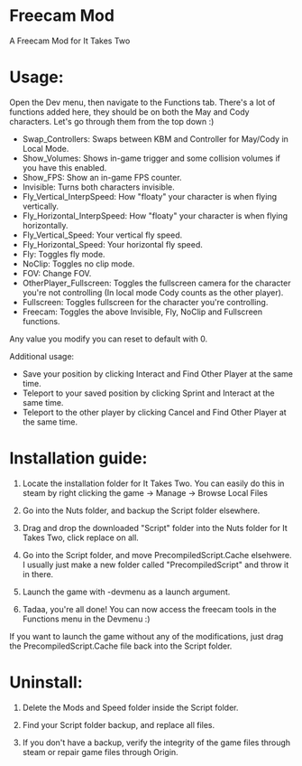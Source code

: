 # Freecam Mod
A Freecam Mod for It Takes Two

# Usage:

Open the Dev menu, then navigate to the Functions tab.
There's a lot of functions added here, they should be on both the May and Cody characters.
Let's go through them from the top down :)

* Swap_Controllers: Swaps between KBM and Controller for May/Cody in Local Mode.
* Show_Volumes: Shows in-game trigger and some collision volumes if you have this enabled.
* Show_FPS: Show an in-game FPS counter.
* Invisible: Turns both characters invisible.
* Fly_Vertical_InterpSpeed: How "floaty" your character is when flying vertically.
* Fly_Horizontal_InterpSpeed: How "floaty" your character is when flying horizontally.
* Fly_Vertical_Speed: Your vertical fly speed.
* Fly_Horizontal_Speed: Your horizontal fly speed.
* Fly: Toggles fly mode.
* NoClip: Toggles no clip mode.
* FOV: Change FOV.
* OtherPlayer_Fullscreen: Toggles the fullscreen camera for the character you're not controlling (In local mode Cody counts as the other player).
* Fullscreen: Toggles fullscreen for the character you're controlling.
* Freecam: Toggles the above Invisible, Fly, NoClip and Fullscreen functions.

Any value you modify you can reset to default with 0.

Additional usage:
* Save your position by clicking Interact and Find Other Player at the same time.
* Teleport to your saved position by clicking Sprint and Interact at the same time.
* Teleport to the other player by clicking Cancel and Find Other Player at the same time.


# Installation guide:

1)  Locate the installation folder for It Takes Two.
	You can easily do this in steam by right clicking the game -> Manage -> Browse Local Files

2)  Go into the Nuts folder, and backup the Script folder elsewhere.
	
3)  Drag and drop the downloaded "Script" folder into the Nuts folder for It Takes Two, click replace on all.

4)  Go into the Script folder, and move PrecompiledScript.Cache elsehwere. I usually just make a new folder called "PrecompiledScript" and throw it in there.

5)  Launch the game with -devmenu as a launch argument.

6)  Tadaa, you're all done! You can now access the freecam tools in the Functions menu in the Devmenu :)

If you want to launch the game without any of the modifications, just drag the PrecompiledScript.Cache file back into the Script folder.

# Uninstall:

1) Delete the Mods and Speed folder inside the Script folder.

2) Find your Script folder backup, and replace all files.

3) If you don't have a backup, verify the integrity of the game files through steam or repair game files through Origin.

